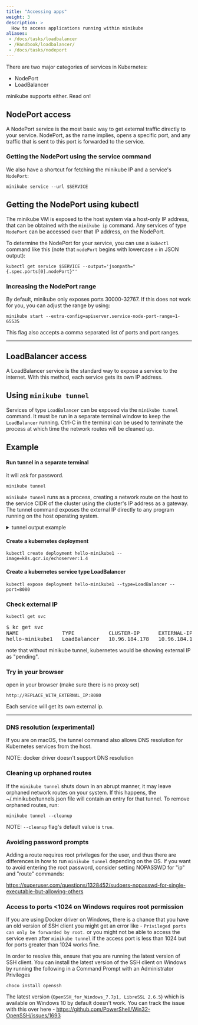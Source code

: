 ```yaml
---
title: "Accessing apps"
weight: 3
description: >
  How to access applications running within minikube
aliases:
 - /docs/tasks/loadbalancer
 - /Handbook/loadbalancer/
 - /docs/tasks/nodeport
---
```


There are two major categories of services in Kubernetes:

* NodePort
* LoadBalancer

minikube supports either. Read on!

## NodePort access

A NodePort service is the most basic way to get external traffic directly to your service. NodePort, as the name implies, opens a specific port, and any traffic that is sent to this port is forwarded to the service.

### Getting the NodePort using the service command

We also have a shortcut for fetching the minikube IP and a service's `NodePort`:

```shell
minikube service --url $SERVICE
```

## Getting the NodePort using kubectl

The minikube VM is exposed to the host system via a host-only IP address, that can be obtained with the `minikube ip` command. Any services of type `NodePort` can be accessed over that IP address, on the NodePort.

To determine the NodePort for your service, you can use a `kubectl` command like this (note that `nodePort` begins with lowercase `n` in JSON output):

```shell
kubectl get service $SERVICE --output='jsonpath="{.spec.ports[0].nodePort}"'
```

### Increasing the NodePort range

By default, minikube only exposes ports 30000-32767. If this does not work for you, you can adjust the range by using:

```shell
minikube start --extra-config=apiserver.service-node-port-range=1-65535
```

This flag also accepts a comma separated list of ports and port ranges.

----

## LoadBalancer access

A LoadBalancer service is the standard way to expose a service to the internet. With this method, each service gets its own IP address.

## Using `minikube tunnel`

Services of type `LoadBalancer` can be exposed via the `minikube tunnel` command. It must be run in a separate terminal window to keep the `LoadBalancer` running.  Ctrl-C in the terminal can be used to terminate the process at which time the network routes will be cleaned up.

## Example

#### Run tunnel in a separate terminal

it will ask for password.

```shell
minikube tunnel
```

`minikube tunnel` runs as a process, creating a network route on the host to the service CIDR of the cluster using the cluster's IP address as a gateway.  The tunnel command exposes the external IP directly to any program running on the host operating system.

<details>
<summary>
tunnel output example
</summary>
<pre>
Password:
Status:
 machine: minikube
 pid: 39087
 route: 10.96.0.0/12 -> 192.168.64.194
 minikube: Running
 services: [hello-minikube]
    errors:
  minikube: no errors
  router: no errors
  loadbalancer emulator: no errors
...
...
...
</pre>
</details>

#### Create a kubernetes deployment

```shell
kubectl create deployment hello-minikube1 --image=k8s.gcr.io/echoserver:1.4
```

#### Create a kubernetes service type LoadBalancer

```shell
kubectl expose deployment hello-minikube1 --type=LoadBalancer --port=8080
```

### Check external IP

```shell
kubectl get svc
```
<pre>
$ kc get svc
NAME              TYPE           CLUSTER-IP      EXTERNAL-IP     PORT(S)          AGE
hello-minikube1   LoadBalancer   10.96.184.178   10.96.184.178   8080:30791/TCP   40s
</pre>

note that without minikube tunnel, kubernetes would be showing external IP as "pending".

### Try in your browser

open in your browser (make sure there is no proxy set)
```
http://REPLACE_WITH_EXTERNAL_IP:8080
```

Each service will get its own external ip.

----

### DNS resolution (experimental)

If you are on macOS, the tunnel command also allows DNS resolution for Kubernetes services from the host.

NOTE: docker driver doesn't support DNS resolution

### Cleaning up orphaned routes

If the `minikube tunnel` shuts down in an abrupt manner, it may leave orphaned network routes on your system. If this happens, the ~/.minikube/tunnels.json file will contain an entry for that tunnel. To remove orphaned routes, run:

````shell
minikube tunnel --cleanup
````

NOTE: `--cleanup` flag's default value is `true`.

### Avoiding password prompts

Adding a route requires root privileges for the user, and thus there are differences in how to run `minikube tunnel` depending on the OS. If you want to avoid entering the root password, consider setting NOPASSWD for "ip" and "route" commands:

<https://superuser.com/questions/1328452/sudoers-nopasswd-for-single-executable-but-allowing-others>


### Access to ports <1024 on Windows requires root permission
If you are using Docker driver on Windows, there is a chance that you have an old version of SSH client you might get an error like - `Privileged ports can only be forwarded by root.` or you might not be able to access the service even after `minikube tunnel` if the access port is less than 1024 but for ports greater than 1024 works fine.

In order to resolve this, ensure that you are running the latest version of SSH client. You can install the latest version of the SSH client on Windows by running the following in a Command Prompt with an Administrator Privileges
```
choco install openssh
```
The latest version (`OpenSSH_for_Windows_7.7p1, LibreSSL 2.6.5`) which is available on Windows 10 by default doesn't work. You can track the issue with this over here - https://github.com/PowerShell/Win32-OpenSSH/issues/1693